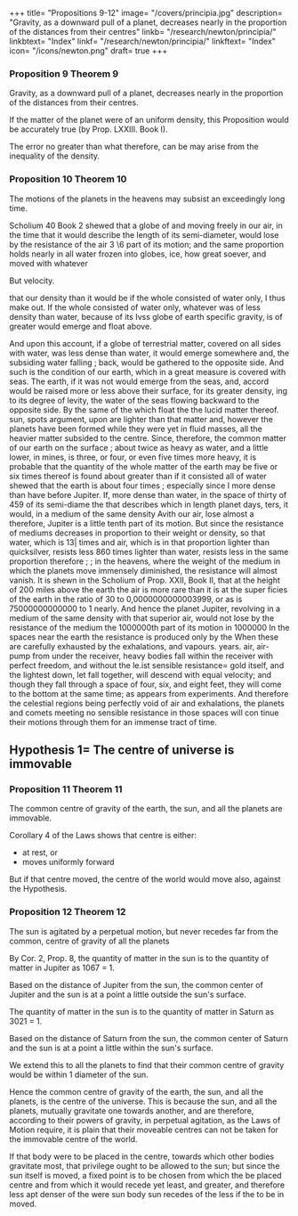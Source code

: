 +++
title= "Propositions 9-12"
image= "/covers/principia.jpg"
description= "Gravity, as a downward pull of a planet, decreases nearly in the proportion of the distances from their centres"
linkb= "/research/newton/principia/"
linkbtext= "Index"
linkf= "/research/newton/principia/"
linkftext= "Index"
icon= "/icons/newton.png"
draft= true
+++

### Proposition 9 Theorem 9

Gravity, as a downward pull of a planet, decreases nearly in the proportion of the distances from their centres. 

If the matter of the planet were of an uniform density, this Proposition would be accurately true (by Prop. LXXIII. Book I).

The error no greater than what therefore, can be
may arise from the inequality of the density.


### Proposition 10 Theorem 10

The motions of the planets in the heavens may subsist an exceedingly long time.

Scholium 40 Book 2 shewed that a globe of and moving freely in our air, in the time that it would describe the length of its semi-diameter, would lose by the resistance of the air 3 \6 part of its motion; and the same proportion holds nearly in all water frozen into globes,
ice,
how great
soever,
and moved with whatever

But velocity.

that our
density than it would be if the whole
consisted of water only, I thus make out.
If the whole consisted of
water only, whatever was of less density than water, because of its Ivss
globe of
earth specific gravity,
is of greater would emerge and
float above.

And upon this account, if
a globe of terrestrial matter, covered on all sides with water, was less dense
than water, it would emerge somewhere and, the subsiding water falling
;
back, would be gathered to the opposite side.
And such is the condition
of our earth, which in a great measure is covered with seas.
The earth, if
it
was not
would emerge from the seas, and, accord
would be raised more or less above their surface,
for its greater density,
ing to its degree of levity,
the water of the seas flowing backward to the opposite side.
By the same
of
the
which
float
the
the
lucid
matter
thereof.
sun,
spots
argument,
upon
are lighter than that matter and, however the planets have been formed
while they were yet in fluid masses, all the heavier matter subsided to the
centre.
Since, therefore, the common matter of our earth on the surface
;
about twice as heavy as water, and a little lower, in mines, is
three, or four, or even five times more heavy, it is probable that
the quantity of the whole matter of the earth may be five or six times
thereof
is
found about
greater than if it consisted all of water
shewed that the earth is about four times
;
especially since I
more dense than
have before
Jupiter.
If,
more dense than
water, in the space of thirty
of 459 of its semi-diame
the
that
describes
which
in
length
planet
days,
ters, it would, in a medium of the same density Avith our air, lose almost a
therefore, Jupiter is a little
tenth part of
its
motion.
But
since the resistance of
mediums
decreases
in proportion to their weight or density, so that water, which is 13| times
and air, which is
in that proportion
lighter than quicksilver, resists less
860 times lighter than water, resists less in the same proportion therefore
;
;
in the heavens,
where the weight of the medium in which the planets move
immensely diminished, the resistance will almost vanish.
It is shewn in the Scholium of Prop. XXII, Book II, that at the height
of 200 miles above the earth the air is more rare than it is at the super
ficies of the earth in the ratio of 30 to 0,0000000000003999, or as
is 75000000000000 to 1 nearly. And hence the planet Jupiter, revolving in
a medium of the same density with that superior air, would not lose by the
resistance of the medium the 1000000th part of its motion in 1000000
In the spaces near the earth the resistance is produced only by the
When these are carefully exhausted by the
exhalations, and vapours.
years.
air,
air-pump from under the receiver, heavy bodies fall within the receiver with
perfect freedom, and without the le.ist sensible resistance= gold itself, and
the lightest down, let fall together, will descend with equal velocity; and
though they fall through a space of four, six, and eight feet, they will come
to the bottom at the same time; as appears from experiments.
And therefore the celestial regions being perfectly void of air and exhalations, the
planets and comets meeting no sensible resistance in those spaces will con
tinue their motions through them for an immense tract of time.


## Hypothesis 1= The centre of universe is immovable

<!-- while some contend that the
all,
acknowledged by
others that the sun,
is
fixed
in
that centre.
Let us see what
earth,
may from
hence follow.
 -->

### Proposition 11 Theorem 11

The common centre of gravity of the earth, the sun, and all the planets are immovable.

Corollary 4 of the Laws shows that centre is  either:
- at rest, or 
- moves uniformly forward

But if that centre moved, the centre of the world would move also, against the Hypothesis.


### Proposition 12 Theorem 12

The sun is agitated by a perpetual motion, but never recedes far from the common, centre of gravity of all the planets

By Cor. 2, Prop. 8, the quantity of matter in the sun is to the quantity of matter in Jupiter as 1067 = 1.

Based on the distance of Jupiter from the sun, the common center of Jupiter and the sun is at a point a little outside the sun's surface.

The quantity of matter in the sun is to the quantity of matter in Saturn as 3021 = 1.

Based on the distance of Saturn from the sun, the common center of Saturn and the sun is at a point a little within the sun's surface.

We extend this to all the planets to find that their common centre of gravity would be within 1 diameter of the sun. 

<!--  of Saturn and the sun will fall
upon a point
within the surface of the sun.
the
And, pursuing
principles of this
computation, we should find that though the earth and all the planets were
placed on one side of the sun, the distance of the common centre of gravity
of all from the centre of the sun would scarcely
26
amount
to one
diameter ofTHE MATHEMATICAL PRINCIPLES
102
the sun.
[BOOK III
In other cases, the distances of those centres are always less
:
and
therefore, since that centre of gravity is in perpetual rest, the sun, accord
ing to the various positions of the planets, must perpetually be moved
every
way, but will never recede far from that centre. -->

Hence the common centre of gravity of the earth, the sun, and all the planets, is the centre of the universe. This is because the sun, and all the planets, mutually gravitate one towards another, and are therefore, according to their powers of gravity, in perpetual agitation, as the Laws of Motion require, it is plain that their moveable centres can not be taken for the immovable centre of the world.

If that body were to be placed in the centre, towards which other bodies gravitate most, that privilege ought to be allowed to the sun; but since the sun itself is moved, a fixed point is to be chosen from which the be placed centre and from which it would recede yet least, and greater, and therefore less apt denser of the were sun body sun recedes
of the less if the to be in moved.
